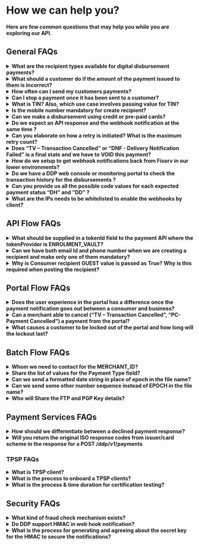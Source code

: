# How we can help you?

**Here are few common questions that may help you while you are exploring our API.**

## General FAQs

<details>
<summary><b>What are the recipient types available for digital disbursement payments?</b></summary>

DDP supports 2 recipient types – Consumer and Company.

Consumer is an individual or a person. Company is usually a business or business user.

For more information on recipient please refer a recipient section [API Flow] (../docs/?path=docs/interactive-guide/apiflow.md)

</details>

<details>
<summary><b>What should a customer do if the amount of the payment issued to them is incorrect? </b></summary>

This can be handled in 2 ways:

1) The portal allows the customer to reject a payout due to incorrect amount. Once rejected, the customer can enter the reason for the rejection—i.e. Incorrect amount—and a notification will be sent to the client. The client can issue a new payment for the correct amount.

2) The client can cancel the payment and void it prior to the customer accepting. Once the transaction is canceled, the client can issue a new payment for the correct amount.

</details>

<details>
<summary><b>How often can I send my customers payments? </b></summary>

There is no limit on how many payments a client can send their customer through this system. The customer, however, may have limits on how much they can accept on their debit card on daily or monthly basis.

</details>

<details>
<summary><b>Can I stop a payment once it has been sent to a customer? </b></summary>

If the payment has been sent but not accepted, the client can perform a cancellation through the Digital Payouts platform. If the payment has been accepted by the customer, the client would need to perform a reversal. A reversal can only be completed if the payment was accepted to a bank account via Bank Transfer. A payment accepted to a debit card cannot be reversed.

</details>

<details>
<summary><b>What is TIN? Also, which use case involves passing value for TIN?</b></summary>

A Tax Identification Number (TIN) is internationally used as an identification number for tax purposes. This is mandatory field when we are creating a  business type recipients.
For more information on recipient please refer a recipient section [API Flow] (../docs/?path=docs/interactive-guide/apiflow.md)

</details>

<details>
 <summary><b>Is the mobile number mandatory for create recipient?</b></summary>

No, the mobile number is not the mandatory parameters for creating the recipient. Its an optional parameter while creating the recipient either for consumer or business.

For more information on recipient please refer a recipient section [API Flow] (../docs/?path=docs/interactive-guide/apiflow.md)

</details>

<details>
<summary><b>Can we make a disbursement using credit or pre-paid cards?</b></summary>

We don’t support credit and pre-paid cards for disbursements, we supports only debit cards.
There are the following payment methods we support for the disbursements :
Debit
ACH
Coinbase
Money Network
PayPal
Venmo
E-Check
TA Token

For more information please refer to the payment section [API Flow] (../docs/?path=docs/interactive-guide/apiflow.md)

</details>

<details>
<summary><b>Do we expect an API response and the webhook notification at the same time ?</b></summary>

HTTP Responses are mostly synchronous and immediate. Notifications are configured based on the event and can be immediate or time dependent. For eg: if the notification is configured for the payment request, we will receive both at the same time. For more information on Notification please refer notification [section].

</details>

<details>
<summary><b>Can you elaborate on how a retry is initiated? What is the maximum retry count? </b></summary>

When recipient provides wrong payment information (Payment will be declined by backend as payment info is wrong) for fixed number of times then payment is cancelled when max retry attempt is reached.

How many times a recipient can attempt to disburse a payment with wrong payment information can be configured by using key ENABLE_PAYMENT_RETRY_COUNT.

</details>

<details>
<summary><b> Does “TV – Transaction Cancelled” or “DNF - Delivery Notification Failed” is a final state and we have to VOID this payment? </b></summary>

This is the final state and can be considered as a payment cancelled. There is no need to VOID the payment or any other action required.
For more information please refer [Payment Status] (../docs/?path=docs/troubleshooting/Transaction-payment-status.md)

</details>

<details>
<summary><b>How do we setup to get webhook notifications back from Fiserv in our lower environments? </b></summary>

   To enable the webhook notification we have to raise a firewall request from the Fiserv side and it requires a 10 days SLA to get the required approvals from the security team and enable it.
   The webhook URLs for non-prod and prod environments should  be given during onboarding request.

</details>

<details>
<summary><b>Do we have a DDP web console or monitoring portal to check the transaction history for the disbursements ? </b></summary>

 At the moment its not available for the non-prod enviromnet. But for production we do have the CLX reporting tool, where we can check the transaction details.
 Please refer the CLX section for more details.

</details>

<details>
<summary><b>Can you provide us all the possible code values for each expected payment status “DH” and “DD” ? </b></summary>

| Error Code | Status | message |
| :--------: | :----: | ------- |
| 400063     | DH     | Fraud Failed |
| 400201     | DD     | D2D payment declined by PaySecure. |

For more info please refer [Error Codes] (../docs/?path=docs/troubleshooting/error-codes.md) and
[Payment Status] (../docs/?path=docs/troubleshooting/Transaction-payment-status.md)

</details>

<details>
<summary><b>What are the IPs needs to be whitelisted to enable the webhooks by client?</b></summary>

204.194.141.0/24
204.194.143.0/24

Subnet(/24) will cover a total of 256 ips (204.194.143.0 - 204.194.143.255).

Note : If any difficulties whitelisting the above IPS please use below ones

204.194.141.29 204.194.141.30 204.194.143.29 204.194.143.30

</details>

## API Flow FAQs

<details>
<summary><b>What should be supplied in a tokenId field to the payment API where the  tokenProvider is ENROLMENT_VAULT?</b></summary>

Enrollment Vault Id should be supplied as part of the payment request, which we have received during account vaulting.
 For more info please refer [API Flow] (../docs/?path=docs/interactive-guide/api-flow/apiflow.md)

</details>

<details>
<summary><b>Can we have both email Id and phone number when we are creating a recipient and make only one of them mandatory? </b></summary>

No email id is the mandatory field and for your use case : The scenario when you don’t have the user’s email ID , you can generate random email-ID (which should be unique) to fill those values to create a successful recipient.
For more info please refer [API Flow] (../docs/?path=docs/interactive-guide/api-flow/apiflow.md)

</details>

<details>
  <summary><b>Why is Consumer recipient GUEST value is passed as True? Why is this required when posting the recipient?</b></summary>

If Guest is false for Recipient of type Consumer, then payment cannot be initialized for the recipient as it will be considered as an INACTIVE recipient.
For more information on recipient please refer a recipient section [API Flow] (../docs/?path=docs/interactive-guide/apiflow.md)

</details>

## Portal Flow FAQs

<details>
<summary><b>Does the user experience in the portal has a difference once the payment notification goes out between a consumer and business?</b></summary>

No, the consumer and the business have a user experience.
For more info please refer [Portal Flow] (../docs/?path=docs/interactive-guide/portal-flow/portalflow.md)

</details>

<details>
<summary><b> Can a merchant able to cancel (“TV – Transaction Cancelled”, “PC- Payment Cancelled”) a payment from the portal? </b></summary>

Portal is only for recipients and Merchant cannot cancel a payment using portal.  

For more information please refer [Portal Flow] (../docs/?path=docs/interactive-guide/portalflow.md)

</details>

<details>
<summary><b> What causes a customer to be locked out of the portal and how long will the lockout last?  </b></summary>

When an incorrect One-time Pass code (OTP) is entered 3 times, the customer will be locked out for 30 minutes and their payment will be canceled. An email notification will be sent to the customer stating why the payment was canceled.

</details>

## Batch Flow FAQs

<details>
<summary><b>Whom we need to contact for the MERCHANT_ID?</b></summary>

DDP product team will provide the merchant id.

For more information please refer [Batch Flow] (../docs/?path=docs/interactive-guide/batchflow.md)

</details>

<details>
<summary><b>Share the list of values for the Payment Type field?</b></summary>

These are the following payment type values :
Claims, Wages, Loans, Revenue Share, Gamming

For more information please refer [Batch Flow] (../docs/?path=docs/interactive-guide/batchflow.md)
  
</details>

<details>
<summary><b>Can we send a formatted date string in place of epoch in the file name?</b></summary>

Number of seconds that have elapsed since January 1, 1970 (midnight UTC/GMT). Example : 1654537809
  
</details>

<details>
<summary><b>Can we send some other number sequence instead of EPOCH in the file name?</b></summary>

No. We mandate epoch & there is a separate field for version. This is standardized across all clients. We do this for few reasons.

- Created Date for all records in a file is same - So it makes sense to put it on file-name - and we need that info.
- EPOCH by itself is a standard. By default, it enforces GMT and Consumes 10 digits.
- Other Date format with seconds precision takes at least 14 digits - without TZ info.
- EPOCH time is available in all programming languages - from java-script and shell script.
  
</details>

<details>
<summary><b>Who will Share the FTP and PGP Key details?</b></summary>

- FTP - Will it be the same from Outgoing as well as incoming files
- PGP - Used in file export from RK to Fiserv

This FTP and PGP key information is given by our MFT team once the mailboxes are setup. Prior to this we need a File Gateway Onboarding form completed by the client. If there are any questions or concerns with this process the MFT team (@Hannon, Lynne (Omaha)/@Miriyala, Srinivasa (US - Georgia)) should be able to provide assistance or point you in the right direction as they are the main contacts of the MFT team. Once this is filled out we can submit a ticket to our MFT team to get this setup completed. Once this is completed then they should have the FTP and PGP key information readily available to be shared.
  
</details>

## Payment Services FAQs

<details>
<summary><b>How should we differentiate between a declined payment response?</b></summary>

You can differentiate based on the error codes, but the best way to get the payment status is using our [GET API] (../api?type=get&path=/ddp/v1/transactions/{transactionId}) request for transactions
  
</details>

<details>
<summary><b>Will you return the original ISO response codes from issuer/card scheme in the response for a POST /ddp/v1/payments </b></summary>

ISO response + DDP internal response code.

</details>

### TPSP FAQs

<details>
<summary><b>What is TPSP client?</b></summary>

TPSP stands for Third Party Service Providers, A third-party service provider is generally defined as an external person or company who provides a service or technology as part of a contract.

</details>

<details>
<summary><b>What is the process to onboard a TPSP clients?</b></summary>

The onboarding process is similar with our regular merchants, the only difference is we can perform the certification testing in our CA(Client Testing Environment) once the TPSP customers can execute and validated their test cases.

</details>

<details>
<summary><b>What is the process & time duration for certification testing?</b></summary>
Certification testing is usually conducted in a two-hour attended session which can cover the maximum scenario's for the enabled features. Fiserv Testing Center of Excellence (TCoE) and Delivery team  are require to attend the sessions and validate the backend system for the tested scenarios.

</details>

## Security FAQs

<details>
<summary><b>What kind of fraud check mechanism exists?</b></summary>

We have vigilance Fraud check is enabled, which means any suspicious card or account will be declined for disbursements.

</details>

<details>
<summary><b>Do DDP support HMAC in web hook notification?</b></summary>

Currently we don’t support the HMAC in webhook notification, we do support basic authentication in which a key value can be passed as part of header information, we will update the implementation guide accordingly.

</details>

<details>
<summary><b>What is the process for generating and agreeing about the secret key for the HMAC to secure the notifications?</b></summary>

Below are the way which we are using to generate the signature, you may also use the same. var key = postman.getEnvironmentVariable('clientId'); var secret = postman.getEnvironmentVariable('clientSecret');

var time = new Date().getTime(); var method = request.method;

var rawSignature = key + ":" + time; var requestBody = request.data;

if (method != 'GET' && method != 'DELETE') { var payload_digest = CryptoJS.SHA256(requestBody); var b64BodyContent = CryptoJS.enc.Base64.stringify(payload_digest); rawSignature = rawSignature + ":" + b64BodyContent; }

var signature = CryptoJS.HmacSHA256(rawSignature, secret); postman.setEnvironmentVariable('time', time); postman.setEnvironmentVariable('signature', CryptoJS.enc.Base64.stringify(signature));

</details>

